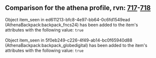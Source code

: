 ## Comparison for the athena profile, rvn: [717](https://github.com/PRO100KatYT/FortniteProfileRevisions/tree/main/profiles/athena/717%20athena.json)-[718](https://github.com/PRO100KatYT/FortniteProfileRevisions/tree/main/profiles/athena/718%20athena.json)

Object item_seen in ed611213-bfc8-4e97-bb64-0c6fd1549ead (AthenaBackpack:backpack_fncs24) has been added to the item's attributes with the following value: `true`
<br><br>
Object item_seen in 5f0eb249-c226-4f49-ab14-bc0f65940d88 (AthenaBackpack:backpack_globedigital) has been added to the item's attributes with the following value: `true`
<br><br>
